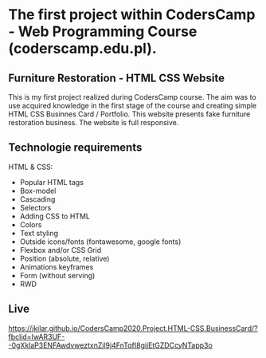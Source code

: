 # The first project within CodersCamp - Web Programming Course (coderscamp.edu.pl). 

## Furniture Restoration - HTML CSS Website

This is my first project realized during CodersCamp course. The aim was to use acquired knowledge in the first stage of the course and creating simple HTML CSS Businnes Card / Portfolio. This website presents fake furniture restoration business. The website is full responsive. 

## Technologie requirements
HTML & CSS:
- Popular HTML tags
- Box-model
- Cascading
- Selectors
- Adding CSS to HTML
- Colors
- Text styling
- Outside icons/fonts (fontawesome, google fonts)
- Flexbox and/or CSS Grid
- Position (absolute, relative)
- Animations keyframes
- Form (without serving)
- RWD

## Live
https://jkilar.github.io/CodersCamp2020.Project.HTML-CSS.BusinessCard/?fbclid=IwAR3UF--0gXklaP3ENFAwdvweztxnZjl9j4FnTqfI8giiEtGZDCcyNTapp3o
